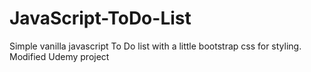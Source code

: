 # JavaScript-ToDo-List
Simple vanilla javascript To Do list with a little bootstrap css for styling.
Modified Udemy project
